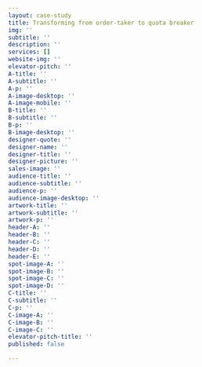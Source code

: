 ```yaml
---
layout: case-study
title: Transforming from order-taker to quota breaker
img: ''
subtitle: ''
description: ''
services: []
website-img: ''
elevator-pitch: ''
A-title: ''
A-subtitle: ''
A-p: ''
A-image-desktop: ''
A-image-mobile: ''
B-title: ''
B-subtitle: ''
B-p: ''
B-image-desktop: ''
designer-quote: ''
designer-name: ''
designer-title: ''
designer-picture: ''
sales-image: ''
audience-title: ''
audience-subtitle: ''
audience-p: ''
audience-image-desktop: ''
artwork-title: ''
artwork-subtitle: ''
artwork-p: ''
header-A: ''
header-B: ''
header-C: ''
header-D: ''
header-E: ''
spot-image-A: ''
spot-image-B: ''
spot-image-C: ''
spot-image-D: ''
C-title: ''
C-subtitle: ''
C-p: ''
C-image-A: ''
C-image-B: ''
C-image-C: ''
elevator-pitch-title: ''
published: false

---
```

